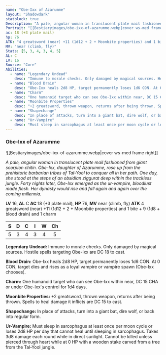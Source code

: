 ```yaml
---
name: "Obe-Ixx of Azarumme"
layout: "Shadowdark"
statblock: true
Description: "A pale, angular woman in translucent plate mail fashioned from giant scorpion chitin. Obe-Ixx, daughter of Azarumme, rose up from the prehistoric barbarian tribes of Tal-Yool to conquer all in her path. One day, she stood at the steps of an obsidian ziggurat deep within the trackless jungle. Forty nights later, Obe-Ixx emerged as the ur-vampire, bloodlust made flesh. Her dynasty would rise and fall again and again over the coming millennia."
Portrait: "[[Bestiaryimages/obe-ixx-of-azarumme.webp|cover ws-med frame right]]"
ac: 18 (+3 plate mail)
hp: 76
ATK: "4 greatsword (near) +11 (1d12 + 2 + Moonbite properties) and 1 bite + 9 (1d8 + blood drain) and 1 charm"
MV: "near (climb, fly)"
Stats: [5, 3, 4, 3, 4, 5]
AL: C
LV: 16
Source: "Core"
Abilities:
  - name: "Legendary Undead"
    desc: "Immune to morale checks. Only damaged by magical sources. Hostile spells targeting Obe-Ixx are DC 18 to cast."
  - name: "Blood Drain"
    desc: "Obe-Ixx heals 2d8 HP, target permanently loses 1d6 CON. At 0 CON, target dies and rises as a loyal vampire or vampire spawn (Obe-Ixx chooses)."
  - name: "Charm"
    desc: "One humanoid target who can see Obe-Ixx within near, DC 15 CHA or under Obe-Ixx's control for 1d4 days."
  - name: "Moonbite Properties"
    desc: "+2 greatsword, thrown weapon, returns after being thrown. Spells to heal damage it inflicts are DC 15 to cast."
  - name: "Shapechange"
    desc: "In place of attacks, turn into a giant bat, dire wolf, or back into regular form."
  - name: "Ur-Vampire"
    desc: "Must sleep in sarcophagus at least once per moon cycle or loses 2d8 HP per day that cannot heal until sleeping in sarcophagus. Takes 3d8 damage each round while in direct sunlight. Cannot be killed unless pierced through heart while at 0 HP with a wooden stake carved from a tree from the Tal-Yool jungle."
---
```


### Obe-Ixx of Azarumme

![[Bestiaryimages/obe-ixx-of-azarumme.webp|cover ws-med frame right]]

_A pale, angular woman in translucent plate mail fashioned from giant scorpion chitin. Obe-Ixx, daughter of Azarumme, rose up from the prehistoric barbarian tribes of Tal-Yool to conquer all in her path. One day, she stood at the steps of an obsidian ziggurat deep within the trackless jungle. Forty nights later, Obe-Ixx emerged as the ur-vampire, bloodlust made flesh. Her dynasty would rise and fall again and again over the coming millennia._

**LV** 16, **AL** C
**AC** 18 (+3 plate mail), **HP** 76, **MV** near (climb, fly)
**ATK** 4 greatsword (near) +11 (1d12 + 2 + Moonbite properties) and 1 bite + 9 (1d8 + blood drain) and 1 charm

|  S  |  D  |  C  |  I  |  W  |  Ch  |
|:---:|:---:|:---:|:---:|:---:|:----:|
| 5 | 3 | 4 | 3 | 4 | 5 |

**Legendary Undead:** Immune to morale checks. Only damaged by magical sources. Hostile spells targeting Obe-Ixx are DC 18 to cast.

**Blood Drain:** Obe-Ixx heals 2d8 HP, target permanently loses 1d6 CON. At 0 CON, target dies and rises as a loyal vampire or vampire spawn (Obe-Ixx chooses).

**Charm:** One humanoid target who can see Obe-Ixx within near, DC 15 CHA or under Obe-Ixx's control for 1d4 days.

**Moonbite Properties:** +2 greatsword, thrown weapon, returns after being thrown. Spells to heal damage it inflicts are DC 15 to cast.

**Shapechange:** In place of attacks, turn into a giant bat, dire wolf, or back into regular form.

**Ur-Vampire:** Must sleep in sarcophagus at least once per moon cycle or loses 2d8 HP per day that cannot heal until sleeping in sarcophagus. Takes 3d8 damage each round while in direct sunlight. Cannot be killed unless pierced through heart while at 0 HP with a wooden stake carved from a tree from the Tal-Yool jungle.

